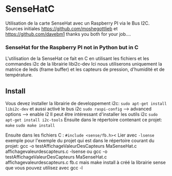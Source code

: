 # SenseHatC
Utilisation de la carte SenseHat avec un Raspberry PI via le Bus I2C.
Sources initiales https://github.com/moshegottlieb et https://github.com/davebm1 thanks you both for your job....
### SenseHat for the Raspberry PI not in Python but in C
L'utilisation de la SenseHat ce fait en C en utilisant les fichiers et les commandes i2c de la librairie libi2c-dev
Ici nous utiliserons uniquement la matrice de leds (frame buffer) et les capteurs de pression, d'humidité et de température.
## Install
Vous devez installer la librairie de developpement i2c:
`sudo apt-get install libi2c-dev`
et aussi activé le bus i2c
`sudo raspi-config` --> advanced options --> enable i2
Il peut être intéressant d'installer les outils i2c
`sudo apt-get install i2c-tools`
Ensuite dans le répertoire contenant ce projet:
`make`
`sudo make install`

Ensuite dans les fichiers C :
`#include <sense/fb.h>`<
Lier avec  `-lsense`
exemple pour l'exemple du projet qui est dans le répertoire courant du projet:
gcc -o testAffichageValeurDesCapteurs MaSenseHat.c affichagevaleurdescapteurs.c -lsense
ou
gcc -o testAffichageValeurDesCapteurs MaSenseHat.c affichagevaleurdescapteurs.c fb.c
mais make install à créé la librairie sense que vous pouvez utilisez avec gcc -l


